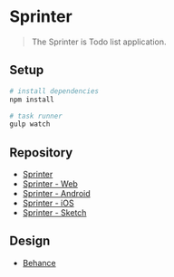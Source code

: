 # Sprinter

> The Sprinter is Todo list application.

## Setup

``` bash
# install dependencies
npm install

# task runner
gulp watch
```

## Repository

- [Sprinter](https://github.com/sprinter-group)
- [Sprinter - Web](https://github.com/sprinter-group/sprinter-web)
- [Sprinter - Android](https://github.com/sprinter-group/sprinter-android)
- [Sprinter - iOS](https://github.com/sprinter-group/sprinter-ios)
- [Sprinter - Sketch](https://github.com/sprinter-group/sprinter-sketch)

## Design

- [Behance](https://www.behance.net/gallery/54735807/Sprinter-To-do-list-task-management-application)

